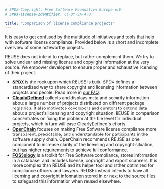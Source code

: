 ```yaml
---
# SPDX-Copyright: Free Software Foundation Europe e.V.
# SPDX-License-Identifier: CC-BY-SA-4.0

title: "Comparison of license compliance projects"
---
```


It is easy to get confused by the multitude of initiatives and tools that help with software license compliance. Provided below is a short and incomplete overview of some noteworthy projects.

REUSE does not intend to replace, but rather complement them. We try to solve unclear and missing license and copyright information at the very source. We empower developers to ensure proper and exhaustive licensing of their project.

* [**SPDX**](https://spdx.org) is the rock upon which REUSE is built. SPDX defines a standardized way to share copyright and licensing information between projects and people. Read more in [our FAQ](/faq/#what-is-spdx).
* [**ClearlyDefined**](https://clearlydefined.io) collects and displays meta and security information about a large number of projects distributed on different package registries. It also motivates developers and curators to extend data about a project's licensing and copyright situation. REUSE in comparison concentrates on fixing the problem at the file level for individual projects, which in turn will ease ClearlyDefined's efforts.
* [**OpenChain**](https://www.openchainproject.org) focuses on making Free Software license compliance more transparent, predictable, and understandable for participants in the software supply chain. OpenChain recommends REUSE as one component to increase clarity of the licensing and copyright situation, but has higher requirements to achieve full conformance.
* [**FOSSology**](https://www.fossology.org) is a toolkit for Free Software compliance, stores information in a database, and includes license, copyright and export scanners. It is more complex than REUSE and its helper tool and rather optimized for compliance officers and lawyers. REUSE instead intends to have all licensing and copyright information stored in or next to the source files to safeguard this information when reused elsewhere.

